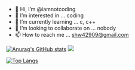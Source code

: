 - 👋 Hi, I’m @iamnotcoding
- 👀 I’m interested in ... coding
- 🌱 I’m currently learning ... c, c++
- 💞️ I’m looking to collaborate on ... nobody
- 📫 How to reach me ... shw42909@gmail.com

<!---
iamnotcoding/iamnotcoding is a ✨ special ✨ repository because its `README.md` (this file) appears on your GitHub profile.
You can click the Preview link to take a look at your changes.
--->

[![Anurag's GitHub stats](https://github-readme-stats.vercel.app/api?username=iamnotcoding&theme=radical)](https://github.com/anuraghazra/github-readme-stats)
<img src="https://api.opgc.me/githubs/users/{{iamnotcoding}}/tag/?theme=basic" />

[![Top Langs](https://github-readme-stats.vercel.app/api/top-langs/?username=iamnotcoding&hide=cmake,makefile&langs_count=10)](https://github.com/anuraghazra/github-readme-stats)
